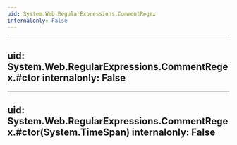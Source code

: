 ```yaml
---
uid: System.Web.RegularExpressions.CommentRegex
internalonly: False
---
```


---
uid: System.Web.RegularExpressions.CommentRegex.#ctor
internalonly: False
---

---
uid: System.Web.RegularExpressions.CommentRegex.#ctor(System.TimeSpan)
internalonly: False
---
